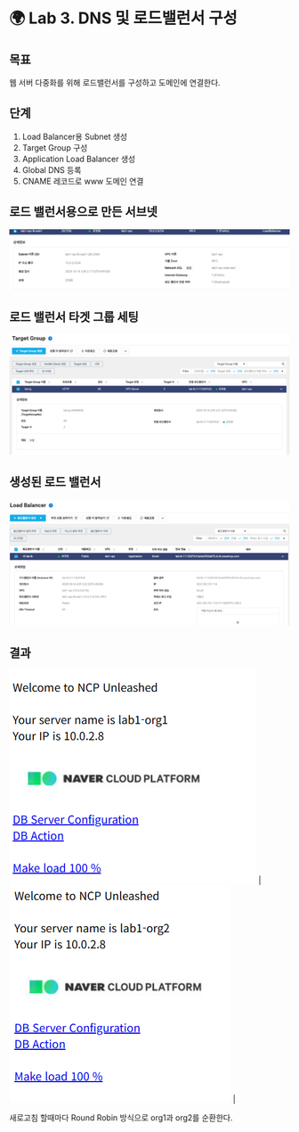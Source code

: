 # 🌍 Lab 3. DNS 및 로드밸런서 구성

## 목표
웹 서버 다중화를 위해 로드밸런서를 구성하고 도메인에 연결한다.

## 단계
1. Load Balancer용 Subnet 생성  
2. Target Group 구성  
3. Application Load Balancer 생성  
4. Global DNS 등록  
5. CNAME 레코드로 www 도메인 연결

## 로드 밸런서용으로 만든 서브넷
![로드밸런서 서브넷](./images/subnet_for_Load_balancer.png)

## 로드 밸런서 타겟 그룹 세팅
![로드밸런서 타겟 그룹](./images/Load_balancer_target_config.png)

## 생성된 로드 밸런서
![로드 밸런서](./images/Load_balancer_config.png)

## 결과
![로드밸런서 테스트 1](./images/Road_Balance_01,_Round_Robin.png) | ![로드밸런서 테스트 2](./images/Road_Balance_02,_Round_Robin.png) |

새로고침 할때마다 Round Robin 방식으로 org1과 org2를 순환한다.




